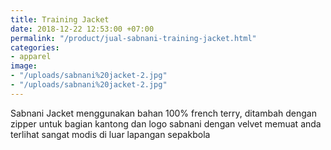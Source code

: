 ```yaml
---
title: Training Jacket
date: 2018-12-22 12:53:00 +07:00
permalink: "/product/jual-sabnani-training-jacket.html"
categories:
- apparel
image:
- "/uploads/sabnani%20jacket-2.jpg"
- "/uploads/sabnani%20jacket-2.jpg"
---
```


Sabnani Jacket menggunakan bahan 100% french terry, ditambah dengan zipper untuk bagian kantong dan logo sabnani dengan velvet memuat anda terlihat sangat modis di luar lapangan sepakbola
